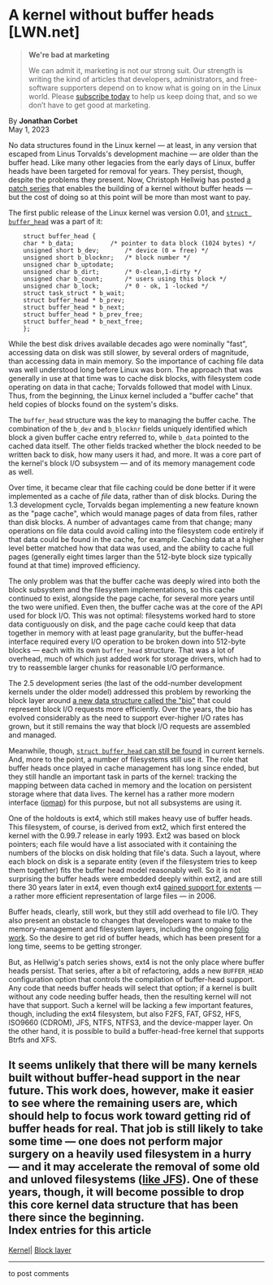 # A kernel without buffer heads [LWN.net]

> **We're bad at marketing**
> 
> We can admit it, marketing is not our strong suit. Our strength is writing the kind of articles that developers, administrators, and free-software supporters depend on to know what is going on in the Linux world. Please [subscribe today](/Promo/nsn-bad/subscribe) to help us keep doing that, and so we don’t have to get good at marketing. 

By **Jonathan Corbet**  
May 1, 2023 

No data structures found in the Linux kernel — at least, in any version that escaped from Linus Torvalds's development machine — are older than the buffer head. Like many other legacies from the early days of Linux, buffer heads have been targeted for removal for years. They persist, though, despite the problems they present. Now, Christoph Hellwig has posted [a patch series](/ml/linux-kernel/20230424054926.26927-1-hch@lst.de/) that enables the building of a kernel without buffer heads — but the cost of doing so at this point will be more than most want to pay. 

The first public release of the Linux kernel was version 0.01, and [`struct buffer_head`](https://elixir.bootlin.com/linux/0.01/source/include/linux/fs.h#L56) was a part of it: 
    
    
        struct buffer_head {
    	char * b_data;			/* pointer to data block (1024 bytes) */
    	unsigned short b_dev;		/* device (0 = free) */
    	unsigned short b_blocknr;	/* block number */
    	unsigned char b_uptodate;
    	unsigned char b_dirt;		/* 0-clean,1-dirty */
    	unsigned char b_count;		/* users using this block */
    	unsigned char b_lock;		/* 0 - ok, 1 -locked */
    	struct task_struct * b_wait;
    	struct buffer_head * b_prev;
    	struct buffer_head * b_next;
    	struct buffer_head * b_prev_free;
    	struct buffer_head * b_next_free;
        };
    

While the best disk drives available decades ago were nominally "fast", accessing data on disk was still slower, by several orders of magnitude, than accessing data in main memory. So the importance of caching file data was well understood long before Linux was born. The approach that was generally in use at that time was to cache disk blocks, with filesystem code operating on data in that cache; Torvalds followed that model with Linux. Thus, from the beginning, the Linux kernel included a "buffer cache" that held copies of blocks found on the system's disks. 

The `buffer_head` structure was the key to managing the buffer cache. The combination of the `b_dev` and `b_blocknr` fields uniquely identified which block a given buffer cache entry referred to, while `b_data` pointed to the cached data itself. The other fields tracked whether the block needed to be written back to disk, how many users it had, and more. It was a core part of the kernel's block I/O subsystem — and of its memory management code as well. 

Over time, it became clear that file caching could be done better if it were implemented as a cache of _file_ data, rather than of disk blocks. During the 1.3 development cycle, Torvalds began implementing a new feature known as the "page cache", which would manage pages of data from files, rather than disk blocks. A number of advantages came from that change; many operations on file data could avoid calling into the filesystem code entirely if that data could be found in the cache, for example. Caching data at a higher level better matched how that data was used, and the ability to cache full pages (generally eight times larger than the 512-byte block size typically found at that time) improved efficiency. 

The only problem was that the buffer cache was deeply wired into both the block subsystem and the filesystem implementations, so this cache continued to exist, alongside the page cache, for several more years until the two were unified. Even then, the buffer cache was at the core of the API used for block I/O. This was not optimal: filesystems worked hard to store data contiguously on disk, and the page cache could keep that data together in memory with at least page granularity, but the buffer-head interface required every I/O operation to be broken down into 512-byte blocks — each with its own `buffer_head` structure. That was a lot of overhead, much of which just added work for storage drivers, which had to try to reassemble larger chunks for reasonable I/O performance. 

The 2.5 development series (the last of the odd-number development kernels under the older model) addressed this problem by reworking the block layer around [a new data structure called the "bio"](/Articles/26404/) that could represent block I/O requests more efficiently. Over the years, the bio has evolved considerably as the need to support ever-higher I/O rates has grown, but it still remains the way that block I/O requests are assembled and managed. 

Meanwhile, though, [`struct buffer_head` can still be found](https://elixir.bootlin.com/linux/v6.3/source/include/linux/buffer_head.h#L52) in current kernels. And, more to the point, a number of filesystems still use it. The role that buffer heads once played in cache management has long since ended, but they still handle an important task in parts of the kernel: tracking the mapping between data cached in memory and the location on persistent storage where that data lives. The kernel has a rather more modern interface ([iomap](https://elixir.bootlin.com/linux/v6.3/source/include/linux/iomap.h#L90)) for this purpose, but not all subsystems are using it. 

One of the holdouts is ext4, which still makes heavy use of buffer heads. This filesystem, of course, is derived from ext2, which first entered the kernel with the 0.99.7 release in early 1993. Ext2 was based on block pointers; each file would have a list associated with it containing the numbers of the blocks on disk holding that file's data. Such a layout, where each block on disk is a separate entity (even if the filesystem tries to keep them together) fits the buffer head model reasonably well. So it is not surprising the buffer heads were embedded deeply within ext2, and are still there 30 years later in ext4, even though ext4 [gained support for extents](/Articles/187321/) — a rather more efficient representation of large files — in 2006. 

Buffer heads, clearly, still work, but they still add overhead to file I/O. They also present an obstacle to changes that developers want to make to the memory-management and filesystem layers, including the ongoing [folio work](/Articles/893512/). So the desire to get rid of buffer heads, which has been present for a long time, seems to be getting stronger. 

But, as Hellwig's patch series shows, ext4 is not the only place where buffer heads persist. That series, after a bit of refactoring, adds a new `BUFFER_HEAD` configuration option that controls the compilation of buffer-head support. Any code that needs buffer heads will select that option; if a kernel is built without any code needing buffer heads, then the resulting kernel will not have that support. Such a kernel will be lacking a few important features, though, including the ext4 filesystem, but also F2FS, FAT, GFS2, HFS, ISO9660 (CDROM), JFS, NTFS, NTFS3, and the device-mapper layer. On the other hand, it is possible to build a buffer-head-free kernel that supports Btrfs and XFS. 

It seems unlikely that there will be many kernels built without buffer-head support in the near future. This work does, however, make it easier to see where the remaining users are, which should help to focus work toward getting rid of buffer heads for real. That job is still likely to take some time — one does not perform major surgery on a heavily used filesystem in a hurry — and it may accelerate the removal of some old and unloved filesystems ([like JFS](/Articles/920259/)). One of these years, though, it will become possible to drop this core kernel data structure that has been there since the beginning.  
Index entries for this article  
---  
[Kernel](/Kernel/Index)| [Block layer](/Kernel/Index#Block_layer)  
  


* * *

to post comments 
